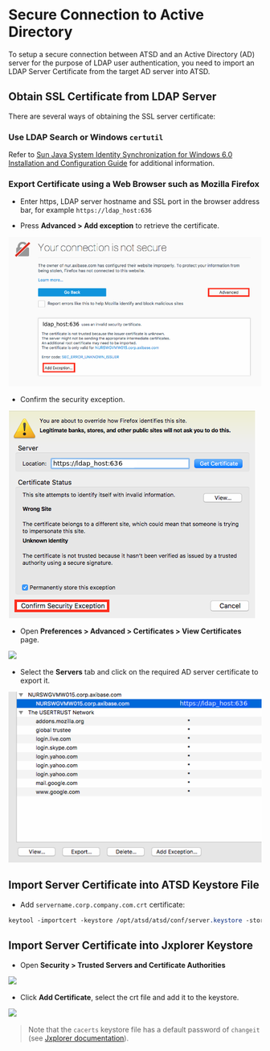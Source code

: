 # Secure Connection to Active Directory

To setup a secure connection between ATSD and an Active Directory (AD) server for the purpose of LDAP user authentication, you need to import an LDAP Server Certificate from the target AD server into ATSD.

## Obtain SSL Certificate from LDAP Server

There are several ways of obtaining the SSL server certificate:

### Use LDAP Search or Windows `certutil`

Refer to [Sun Java System Identity Synchronization for Windows 6.0 Installation and Configuration Guide](https://docs.oracle.com/cd/E19656-01/821-0422/aarjd/index.html) for additional information.

### Export Certificate using a Web Browser such as Mozilla Firefox

* Enter https, LDAP server hostname and SSL port in the browser address bar, for example `https://ldap_host:636`

* Press **Advanced > Add exception** to retrieve the certificate.

![](./resources/add_exception.png)

* Confirm the security exception.

![](./resources/confirm_exception.png)

* Open **Preferences > Advanced > Certificates > View Certificates** page.

![](./resources/view_certificates.png)

* Select the **Servers** tab and click on the required AD server certificate to export it.

![](./resources/cert-export.png)

## Import Server Certificate into ATSD Keystore File

* Add `servername.corp.company.com.crt` certificate:

```css
keytool -importcert -keystore /opt/atsd/atsd/conf/server.keystore -storepass atsd_sec_pwd -keyalg "RSA" -trustcacerts -file servername.corp.company.com.crt
```

## Import Server Certificate into Jxplorer Keystore

* Open **Security > Trusted Servers and Certificate Authorities**

![](./resources/security.png)

* Click **Add Certificate**, select the crt file and add it to the keystore.

![](./resources/add_cert.png)

> Note that the `cacerts` keystore file has a default password of `changeit` (see [Jxplorer documentation](http://jxplorer.org/help/Setting_a_Keystore_Password.htm)).